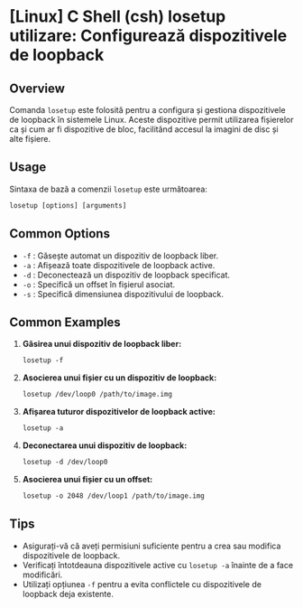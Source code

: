 # [Linux] C Shell (csh) losetup utilizare: Configurează dispozitivele de loopback

## Overview
Comanda `losetup` este folosită pentru a configura și gestiona dispozitivele de loopback în sistemele Linux. Aceste dispozitive permit utilizarea fișierelor ca și cum ar fi dispozitive de bloc, facilitând accesul la imagini de disc și alte fișiere.

## Usage
Sintaxa de bază a comenzii `losetup` este următoarea:

```csh
losetup [options] [arguments]
```

## Common Options
- `-f` : Găsește automat un dispozitiv de loopback liber.
- `-a` : Afișează toate dispozitivele de loopback active.
- `-d` : Deconectează un dispozitiv de loopback specificat.
- `-o` : Specifică un offset în fișierul asociat.
- `-s` : Specifică dimensiunea dispozitivului de loopback.

## Common Examples
1. **Găsirea unui dispozitiv de loopback liber:**
   ```csh
   losetup -f
   ```

2. **Asocierea unui fișier cu un dispozitiv de loopback:**
   ```csh
   losetup /dev/loop0 /path/to/image.img
   ```

3. **Afișarea tuturor dispozitivelor de loopback active:**
   ```csh
   losetup -a
   ```

4. **Deconectarea unui dispozitiv de loopback:**
   ```csh
   losetup -d /dev/loop0
   ```

5. **Asocierea unui fișier cu un offset:**
   ```csh
   losetup -o 2048 /dev/loop1 /path/to/image.img
   ```

## Tips
- Asigurați-vă că aveți permisiuni suficiente pentru a crea sau modifica dispozitivele de loopback.
- Verificați întotdeauna dispozitivele active cu `losetup -a` înainte de a face modificări.
- Utilizați opțiunea `-f` pentru a evita conflictele cu dispozitivele de loopback deja existente.
